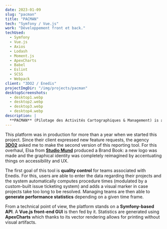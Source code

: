 ```yaml
---
date: 2023-01-09
slug: "pacman"
title: "PACMAN"
tech: "Symfony / Vue.js"
work: "Développement front et back."
techUsed:
  - Symfony
  - Vue.js
  - Axios
  - Lodash
  - Moment.js
  - ApexCharts
  - Babel
  - Eslint
  - SCSS
  - Webpack
client: "3DO2 / Enedis"
projectImgDir: "/img/projects/pacman"
desktopScreenshots:
  - desktop1.webp
  - desktop2.webp
  - desktop3.webp
  - desktop4.webp
description: |
  **PACMAN** (Pilotage des Activités Cartographiques & Management) is a performance monitoring tool used internally by French electricity provider Enedis.
---
```


This platform was in production for more than a year when we started this project. Since their client expressed new feature requests, the agency [**3DO2**](https://www.3do2.fr/) asked me to make the second version of this reporting tool. For this overhaul, Elsa from [**Studio Mund**](https://studiomund.fr/) produced a Brand Book: a new logo was made and the graphical identity was completely reimagined by accentuating things on accessibility and UX.

  The first goal of this tool is **quality control** for teams associated with Enedis. For this, users are able to enter the data regarding their projects and the system automatically computes procedure times (modulated by a custom-built issue ticketing system) and adds a visual marker in case projects take too long to be resolved. Managing teams are then able to **generate performance statistics** depending on a given time frame.

  From a technical point of view, the platform stands on a **Symfony-based API**. A **Vue.js front-end GUI** is then fed by it. Statistics are generated using **ApexCharts** which thanks to its vector rendering allows for printing without visual artifacts.
